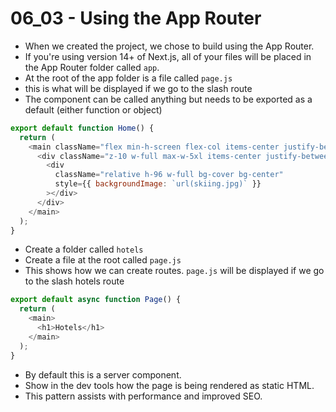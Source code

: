 # 06_03 - Using the App Router

- When we created the project, we chose to build using the App Router.
- If you're using version 14+ of Next.js, all of your files will be placed in the App Router folder called `app`.
- At the root of the app folder is a file called `page.js`
- this is what will be displayed if we go to the slash route
- The component can be called anything but needs to be exported as a default (either function or object)

```javascript
export default function Home() {
  return (
    <main className="flex min-h-screen flex-col items-center justify-between p-24">
      <div className="z-10 w-full max-w-5xl items-center justify-between font-mono text-sm lg:flex">
        <div
          className="relative h-96 w-full bg-cover bg-center"
          style={{ backgroundImage: `url(skiing.jpg)` }}
        ></div>
      </div>
    </main>
  );
}
```

- Create a folder called `hotels`
- Create a file at the root called `page.js`
- This shows how we can create routes. `page.js` will be displayed if we go to the slash hotels route

```javascript
export default async function Page() {
  return (
    <main>
      <h1>Hotels</h1>
    </main>
  );
}
```

- By default this is a server component.
- Show in the dev tools how the page is being rendered as static HTML.
- This pattern assists with performance and improved SEO.

